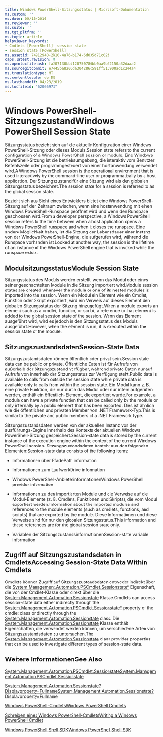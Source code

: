 ```yaml
---
title: Windows PowerShell-Sitzungsstatus | Microsoft-Dokumentation
ms.custom: ''
ms.date: 09/13/2016
ms.reviewer: ''
ms.suite: ''
ms.tgt_pltfrm: ''
ms.topic: article
helpviewer_keywords:
- Cmdlets [PowerShell], session state
- session state [PowerShell]
ms.assetid: 74912940-2b10-4a76-b174-6d035d71c02b
caps.latest.revision: 8
ms.openlocfilehash: fa207130bbb120750780bb0aa9b32150a32daaa2
ms.sourcegitcommit: e7445ba8203da304286c591ff513900ad1c244a4
ms.translationtype: MT
ms.contentlocale: de-DE
ms.lasthandoff: 04/23/2019
ms.locfileid: "62066973"
---
```

# <a name="windows-powershell-session-state"></a><span data-ttu-id="89a05-102">Windows PowerShell-Sitzungszustand</span><span class="sxs-lookup"><span data-stu-id="89a05-102">Windows PowerShell Session State</span></span>

<span data-ttu-id="89a05-103">Sitzungsstatus bezieht sich auf die aktuelle Konfiguration einer Windows PowerShell-Sitzung oder dieses Moduls.</span><span class="sxs-lookup"><span data-stu-id="89a05-103">Session state refers to the current configuration of a Windows PowerShell session or module.</span></span> <span data-ttu-id="89a05-104">Eine Windows PowerShell-Sitzung ist die betriebsumgebung, die interaktiv vom Benutzer Befehlszeile oder programmgesteuert von einer hostanwendung verwendet wird.</span><span class="sxs-lookup"><span data-stu-id="89a05-104">A Windows PowerShell session is the operational environment that is used interactively by the command-line user or programmatically by a host application.</span></span> <span data-ttu-id="89a05-105">Der Sitzungszustand für eine Sitzung wird als den globalen Sitzungsstatus bezeichnet.</span><span class="sxs-lookup"><span data-stu-id="89a05-105">The session state for a session is referred to as the global session state.</span></span>

<span data-ttu-id="89a05-106">Bezieht sich aus Sicht eines Entwicklers bietet eine Windows PowerShell-Sitzung auf den Zeitraum zwischen, wenn eine hostanwendung mit einen Windows PowerShell-Runspace geöffnet wird und wenn den Runspace geschlossen wird.</span><span class="sxs-lookup"><span data-stu-id="89a05-106">From a developer perspective, a Windows PowerShell session refers to the time between when a host application opens a Windows PowerShell runspace and when it closes the runspace.</span></span> <span data-ttu-id="89a05-107">Eine andere Möglichkeit haben, ist die Sitzung der Lebensdauer einer Instanz von der Windows PowerShell-Engine, die aufgerufen wird, während die Runspace vorhanden ist.</span><span class="sxs-lookup"><span data-stu-id="89a05-107">Looked at another way, the session is the lifetime of an instance of the Windows PowerShell engine that is invoked while the runspace exists.</span></span>

## <a name="module-session-state"></a><span data-ttu-id="89a05-108">Modulsitzungsstatus</span><span class="sxs-lookup"><span data-stu-id="89a05-108">Module Session State</span></span>

<span data-ttu-id="89a05-109">Sitzungsstatus des Moduls werden erstellt, wenn das Modul oder eines seiner geschachtelten Module in die Sitzung importiert wird.</span><span class="sxs-lookup"><span data-stu-id="89a05-109">Module session states are created whenever the module or one of its nested modules is imported into the session.</span></span> <span data-ttu-id="89a05-110">Wenn ein Modul ein Element wie ein Cmdlet, Funktion oder Skript exportiert, wird ein Verweis auf dieses Element den globalen Sitzungsstatus der Sitzung hinzugefügt.</span><span class="sxs-lookup"><span data-stu-id="89a05-110">When a module exports an element such as a cmdlet, function, or script, a reference to that element is added to the global session state of the session.</span></span> <span data-ttu-id="89a05-111">Wenn das Element ausgeführt wird, wird es jedoch in den Sitzungsstatus des Moduls ausgeführt.</span><span class="sxs-lookup"><span data-stu-id="89a05-111">However, when the element is run, it is executed within the session state of the module.</span></span>

## <a name="session-state-data"></a><span data-ttu-id="89a05-112">Sitzungszustandsdaten</span><span class="sxs-lookup"><span data-stu-id="89a05-112">Session-State Data</span></span>

<span data-ttu-id="89a05-113">Sitzungszustandsdaten können öffentlich oder privat sein.</span><span class="sxs-lookup"><span data-stu-id="89a05-113">Session state data can be public or private.</span></span> <span data-ttu-id="89a05-114">Öffentliche Daten ist für Aufrufe von außerhalb der Sitzungszustand verfügbar, während private Daten nur auf Aufrufe von innerhalb der Sitzungsstatus zur Verfügung steht.</span><span class="sxs-lookup"><span data-stu-id="89a05-114">Public data is available to calls from outside the session state while private data is available only to calls from within the session state.</span></span> <span data-ttu-id="89a05-115">Ein Modul kann z. B. eine private Funktion, die nur durch das Modul oder nur intern aufgerufen werden, enthält ein öffentlich-Element, die exportiert wurde.</span><span class="sxs-lookup"><span data-stu-id="89a05-115">For example, a module can have a private function that can be called only by the module or only internally by a public element that has been exported.</span></span> <span data-ttu-id="89a05-116">Dies ist ähnlich wie die öffentlichen und privaten Member von .NET Framework-Typ.</span><span class="sxs-lookup"><span data-stu-id="89a05-116">This is similar to the private and public members of a .NET Framework type.</span></span>

<span data-ttu-id="89a05-117">Sitzungszustandsdaten werden von der aktuellen Instanz von der ausführungs-Engine innerhalb des Kontexts der aktuellen Windows PowerShell-Sitzung gespeichert.</span><span class="sxs-lookup"><span data-stu-id="89a05-117">Session-state data is stored by the current instance of the execution engine within the context of the current Windows PowerShell session.</span></span> <span data-ttu-id="89a05-118">Sitzungszustandsdaten besteht aus den folgenden Elementen:</span><span class="sxs-lookup"><span data-stu-id="89a05-118">Session-state data consists of the following items:</span></span>

- <span data-ttu-id="89a05-119">Informationen über Pfade</span><span class="sxs-lookup"><span data-stu-id="89a05-119">Path information</span></span>

- <span data-ttu-id="89a05-120">Informationen zum Laufwerk</span><span class="sxs-lookup"><span data-stu-id="89a05-120">Drive information</span></span>

- <span data-ttu-id="89a05-121">Windows PowerShell-Anbieterinformationen</span><span class="sxs-lookup"><span data-stu-id="89a05-121">Windows PowerShell provider information</span></span>

- <span data-ttu-id="89a05-122">Informationen zu den importierten Module und die Verweise auf die Modul-Elemente (z. B. Cmdlets, Funktionen und Skripts), die vom Modul exportiert werden.</span><span class="sxs-lookup"><span data-stu-id="89a05-122">Information about the imported modules and references to the module elements (such as cmdlets, functions, and scripts) that are exported by the module.</span></span> <span data-ttu-id="89a05-123">Diese Informationen und diese Verweise sind für nur den globalen Sitzungsstatus.</span><span class="sxs-lookup"><span data-stu-id="89a05-123">This information and these references are for the global session state only.</span></span>

- <span data-ttu-id="89a05-124">Variablen der Sitzungszustandsinformationen</span><span class="sxs-lookup"><span data-stu-id="89a05-124">Session-state variable information</span></span>

## <a name="accessing-session-state-data-within-cmdlets"></a><span data-ttu-id="89a05-125">Zugriff auf Sitzungszustandsdaten in Cmdlets</span><span class="sxs-lookup"><span data-stu-id="89a05-125">Accessing Session-State Data Within Cmdlets</span></span>

<span data-ttu-id="89a05-126">Cmdlets können Zugriff auf Sitzungszustandsdaten entweder indirekt über die [System.Management.Automation.PSCmdlet.Sessionstate\*](/dotnet/api/System.Management.Automation.PSCmdlet.SessionState) Eigenschaft, die von der Cmdlet-Klasse oder direkt über die [ System.Management.Automation.Sessionstate](/dotnet/api/System.Management.Automation.SessionState) Klasse.</span><span class="sxs-lookup"><span data-stu-id="89a05-126">Cmdlets can access session-state data either indirectly through the [System.Management.Automation.PSCmdlet.Sessionstate\*](/dotnet/api/System.Management.Automation.PSCmdlet.SessionState) property of the cmdlet class or directly through the [System.Management.Automation.Sessionstate](/dotnet/api/System.Management.Automation.SessionState) class.</span></span> <span data-ttu-id="89a05-127">Die [System.Management.Automation.Sessionstate](/dotnet/api/System.Management.Automation.SessionState) Klasse enthält Eigenschaften, die verwendet werden können, um verschiedene Arten von Sitzungszustandsdaten zu untersuchen.</span><span class="sxs-lookup"><span data-stu-id="89a05-127">The [System.Management.Automation.Sessionstate](/dotnet/api/System.Management.Automation.SessionState) class provides properties that can be used to investigate different types of session-state data.</span></span>

## <a name="see-also"></a><span data-ttu-id="89a05-128">Weitere Informationen</span><span class="sxs-lookup"><span data-stu-id="89a05-128">See Also</span></span>

[<span data-ttu-id="89a05-129">System.Management.Automation.PSCmdlet.Sessionstate</span><span class="sxs-lookup"><span data-stu-id="89a05-129">System.Management.Automation.PSCmdlet.Sessionstate</span></span>](/dotnet/api/System.Management.Automation.PSCmdlet.SessionState)

[<span data-ttu-id="89a05-130">System.Management.Automation.Sessionstate?Displayproperty=Fullname</span><span class="sxs-lookup"><span data-stu-id="89a05-130">System.Management.Automation.Sessionstate?Displayproperty=Fullname</span></span>](/dotnet/api/System.Management.Automation.SessionState)

[<span data-ttu-id="89a05-131">Windows PowerShell-Cmdlets</span><span class="sxs-lookup"><span data-stu-id="89a05-131">Windows PowerShell Cmdlets</span></span>](./cmdlet-overview.md)

[<span data-ttu-id="89a05-132">Schreiben eines Windows PowerShell-Cmdlets</span><span class="sxs-lookup"><span data-stu-id="89a05-132">Writing a Windows PowerShell Cmdlet</span></span>](./writing-a-windows-powershell-cmdlet.md)

[<span data-ttu-id="89a05-133">Windows PowerShell Shell SDK</span><span class="sxs-lookup"><span data-stu-id="89a05-133">Windows PowerShell Shell SDK</span></span>](../windows-powershell-reference.md)
